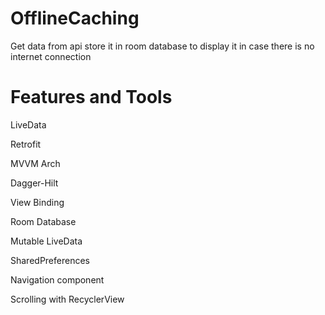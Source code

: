 # OfflineCaching

Get data from api store it in room database to display it in case there is no internet connection

# Features and Tools

LiveData

Retrofit

MVVM Arch

Dagger-Hilt

View Binding

Room Database

Mutable LiveData

SharedPreferences

Navigation component

Scrolling with RecyclerView

